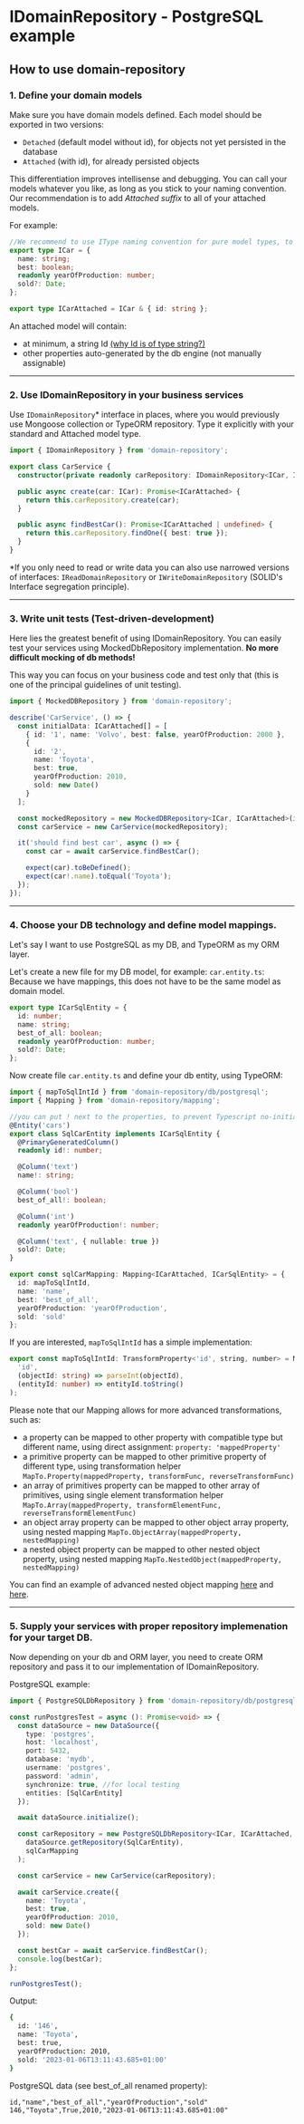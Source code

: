 # IDomainRepository - PostgreSQL example

## How to use domain-repository

### 1. Define your domain models

Make sure you have domain models defined. Each model should be exported in two versions:

- `Detached` (default model without id), for objects not yet persisted in the database
- `Attached` (with id), for already persisted objects

This differentiation improves intellisense and debugging. You can call your models whatever you like, as long as you stick to your naming convention. Our recommendation is to add _Attached suffix_ to all of your attached models.

For example:

```typescript
//We recommend to use IType naming convention for pure model types, to distinguish them from classes
export type ICar = {
  name: string;
  best: boolean;
  readonly yearOfProduction: number;
  sold?: Date;
};

export type ICarAttached = ICar & { id: string };
```

An attached model will contain:

- at minimum, a string Id [(why Id is of type string?)](https://github.com/lukaszwilisowski/domain-repository/blob/main/DISCUSSION.md#6-why-object-id-should-be-of-type-string)
- other properties auto-generated by the db engine (not manually assignable)

---

### 2. Use IDomainRepository in your business services

Use `IDomainRepository`\* interface in places, where you would previously use Mongoose collection or TypeORM repository. Type it explicitly with your standard and Attached model type.

```typescript
import { IDomainRepository } from 'domain-repository';

export class CarService {
  constructor(private readonly carRepository: IDomainRepository<ICar, ICarAttached>) {}

  public async create(car: ICar): Promise<ICarAttached> {
    return this.carRepository.create(car);
  }

  public async findBestCar(): Promise<ICarAttached | undefined> {
    return this.carRepository.findOne({ best: true });
  }
}
```

\*If you only need to read or write data you can also use narrowed versions of interfaces: `IReadDomainRepository` or `IWriteDomainRepository` (SOLID's Interface segregation principle).

---

### 3. Write unit tests (Test-driven-development)

Here lies the greatest benefit of using IDomainRepository. You can easily test your services using MockedDbRepository implementation. **No more difficult mocking of db methods!**

This way you can focus on your business code and test only that (this is one of the principal guidelines of unit testing).

```typescript
import { MockedDBRepository } from 'domain-repository';

describe('CarService', () => {
  const initialData: ICarAttached[] = [
    { id: '1', name: 'Volvo', best: false, yearOfProduction: 2000 },
    {
      id: '2',
      name: 'Toyota',
      best: true,
      yearOfProduction: 2010,
      sold: new Date()
    }
  ];

  const mockedRepository = new MockedDBRepository<ICar, ICarAttached>(initialData);
  const carService = new CarService(mockedRepository);

  it('should find best car', async () => {
    const car = await carService.findBestCar();

    expect(car).toBeDefined();
    expect(car!.name).toEqual('Toyota');
  });
});
```

---

### 4. Choose your DB technology and define model mappings.

Let's say I want to use PostgreSQL as my DB, and TypeORM as my ORM layer.

Let's create a new file for my DB model, for example: `car.entity.ts`:
Because we have mappings, this does not have to be the same model as domain model.

```typescript
export type ICarSqlEntity = {
  id: number;
  name: string;
  best_of_all: boolean;
  readonly yearOfProduction: number;
  sold?: Date;
};
```

Now create file `car.entity.ts` and define your db entity, using TypeORM:

```typescript
import { mapToSqlIntId } from 'domain-repository/db/postgresql';
import { Mapping } from 'domain-repository/mapping';

//you can put ! next to the properties, to prevent Typescript no-initializer warnings
@Entity('cars')
export class SqlCarEntity implements ICarSqlEntity {
  @PrimaryGeneratedColumn()
  readonly id!: number;

  @Column('text')
  name!: string;

  @Column('bool')
  best_of_all!: boolean;

  @Column('int')
  readonly yearOfProduction!: number;

  @Column('text', { nullable: true })
  sold?: Date;
}

export const sqlCarMapping: Mapping<ICarAttached, ICarSqlEntity> = {
  id: mapToSqlIntId,
  name: 'name',
  best: 'best_of_all',
  yearOfProduction: 'yearOfProduction',
  sold: 'sold'
};
```

If you are interested, `mapToSqlIntId` has a simple implementation:

```typescript
export const mapToSqlIntId: TransformProperty<'id', string, number> = MapTo.Property(
  'id',
  (objectId: string) => parseInt(objectId),
  (entityId: number) => entityId.toString()
);
```

Please note that our Mapping allows for more advanced transformations, such as:

- a property can be mapped to other property with compatible type but different name, using direct assignment: `property: 'mappedProperty'`
- a primitive property can be mapped to other primitive property of different type, using transformation helper `MapTo.Property(mappedProperty, transformFunc, reverseTransformFunc)`
- an array of primitives property can be mapped to other array of primitives, using single element transformation helper `MapTo.Array(mappedProperty, transformElementFunc, reverseTransformElementFunc)`
- an object array property can be mapped to other object array property, using nested mapping `MapTo.ObjectArray(mappedProperty, nestedMapping)`
- a nested object property can be mapped to other nested object property, using nested mapping `MapTo.NestedObject(mappedProperty, nestedMapping)`

You can find an example of advanced nested object mapping [here](https://github.com/lukaszwilisowski/domain-repository/blob/main/test/db/mongodb/entities/car/car.entity.ts) and [here](https://github.com/lukaszwilisowski/domain-repository/blob/main/test/object-entity-mapper/_models/example.mapping.ts).

---

### 5. Supply your services with proper repository implemenation for your target DB.

Now depending on your db and ORM layer, you need to create ORM repository and pass it to our implementation of IDomainRepository.

PostgreSQL example:

```typescript
import { PostgreSQLDbRepository } from 'domain-repository/db/postgresql';

const runPostgresTest = async (): Promise<void> => {
  const dataSource = new DataSource({
    type: 'postgres',
    host: 'localhost',
    port: 5432,
    database: 'mydb',
    username: 'postgres',
    password: 'admin',
    synchronize: true, //for local testing
    entities: [SqlCarEntity]
  });

  await dataSource.initialize();

  const carRepository = new PostgreSQLDbRepository<ICar, ICarAttached, ICarSqlEntity>(
    dataSource.getRepository(SqlCarEntity),
    sqlCarMapping
  );

  const carService = new CarService(carRepository);

  await carService.create({
    name: 'Toyota',
    best: true,
    yearOfProduction: 2010,
    sold: new Date()
  });

  const bestCar = await carService.findBestCar();
  console.log(bestCar);
};

runPostgresTest();
```

Output:

```bash
{
  id: '146',
  name: 'Toyota',
  best: true,
  yearOfProduction: 2010,
  sold: '2023-01-06T13:11:43.685+01:00'
}
```

PostgreSQL data (see best_of_all renamed property):

```
id,"name","best_of_all","yearOfProduction","sold"
146,"Toyota",True,2010,"2023-01-06T13:11:43.685+01:00"
```

